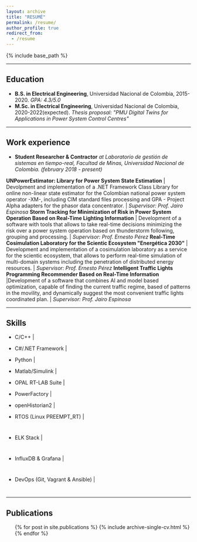 ```yaml
---
layout: archive
title: "RESUMÉ"
permalink: /resume/
author_profile: true
redirect_from:
  - /resume
---
```


{% include base_path %}
<html>
<style>
#myProgress {
  width: 40%;
  background-color: #ddd;
}

#netframework {
  width: 80%;
  height: 5px;
  background-color: #4CAF50;
  text-align: center;
  line-height: 30px;
  color: white;
}

#cpp {
  width: 55%;
  height: 5px;
  background-color: #4CAF50;
  text-align: center;
  line-height: 30px;
  color: white;
}

#python {
  width: 70%;
  height: 5px;
  background-color: #4CAF50;
  text-align: center;
  line-height: 30px;
  color: white;
}

#matlab {
  width: 60%;
  height: 5px;
  background-color: #4CAF50;
  text-align: center;
  line-height: 30px;
  color: white;
}

#openHistorian2 {
  width: 75%;
  height: 5px;
  background-color: #4CAF50;
  text-align: center;
  line-height: 30px;
  color: white;
}

#powerfactory {
  width: 35%;
  height: 5px;
  background-color: #4CAF50;
  text-align: center;
  line-height: 30px;
  color: white;
}

#rtos {
  width: 50%;
  height: 5px;
  background-color: #4CAF50;
  text-align: center;
  line-height: 30px;
  color: white;
}

#opal {
  width: 40%;
  height: 5px;
  background-color: #4CAF50;
  text-align: center;
  line-height: 30px;
  color: white;
}

#elk_stack {
  width: 45%;
  height: 5px;
  background-color: #4CAF50;
  text-align: center;
  line-height: 30px;
  color: white;
}

#influx_grafana{
  width: 60%;
  height: 5px;
  background-color: #4CAF50;
  text-align: center;
  line-height: 30px;
  color: white;
}

#devops{
  width: 65%;
  height: 5px;
  background-color: #4CAF50;
  text-align: center;
  line-height: 30px;
  color: white;
}
</style>
</html>

---

Education
------
* **B.S. in Electrical Engineering**, Universidad Nacional de Colombia, 2015-2020. *GPA: 4.3/5.0*
* **M.Sc. in Electrical Engineering**, Universidad Nacional de Colombia, 2020-2022(expected). *Thesis proposal: "PMU Digital Twins for Applications in Power System Control Centres"*

---

Work experience
------
* **Student Researcher & Contractor** *at Laboratorio de gestión de sistemas en tiempo-real, Facultad de Minas, Universidad Nacional de Colombia. (february 2018 - present)*

**UNPowerEstimator: Library for Power System State Estimation** | Devolpment and implementation of a .NET Framework Class Library for online non-linear state estimator for the Colombian national power system operator -XM-, including CIM standard files processing and GPA - Project Alpha adapters for the phasor data concentrator. | *Supervisor: Prof. Jairo Espinosa*
**Storm Tracking for Minimization of Risk in Power System Operation Based on Real-Time Lighting Information** | Development of a software with tools that allows to take real-time decisions minimizing the risk over a power system operation based on thunderstorm following, grouping and processing. | *Supervisor: Prof. Ernesto Pérez*
**Real-Time Cosimulation Laboratory for the Scientic Ecosystem "Energética 2030"** | Development and implementation of a cosimulation laboratory as a service for the scientic ecosystem, that allows to perform real-time simulation of multi-domain systems including the penetration of distributed energy resources. | *Supervisor: Prof. Ernesto Pérez*
**Intelligent Traffic Lights Programming Recommender Based on Real-Time Information** |Development of a software that combines AI and model based optimization, capable of finding the current traffic regime, based of patterns in the movility, and dynamically suggest the most convenient traffic lights coordinated plan. | *Supervisor: Prof. Jairo Espinosa*
  
---
  
Skills
------

* C/C++ | <html><body><div id="myProgress"><div id="cpp"></div></div></body></html>

* C#/.NET Framework |
<html>
<body> 
<div id="myProgress">
  <div id="netframework"></div>
</div>
</body>
</html>
 
* Python |
<html>
<body> 
<div id="myProgress">
  <div id="python"></div>
</div>
</body>
</html>

* Matlab/Simulink |
<html>
<body> 
<div id="myProgress">
  <div id="matlab"></div>
</div>
</body>
</html>

* OPAL RT-LAB Suite |
<html>
<body> 
<div id="myProgress">
  <div id="opal"></div>
</div>
</body>
</html>

* PowerFactory |
<html>
<body> 
<div id="myProgress">
  <div id="powerfactory"></div>
</div>
</body>
</html>

* openHistorian2 |
<html>
<body> 
<div id="myProgress">
  <div id="openHistorian2"></div>
</div>
</body>
</html>

* RTOS (Linux PREEMPT_RT) |
<html>
<body> 
<div id="myProgress">
  <div id="rtos"></div>
  <div style="margin-bottom: 40px;"></div>
</div>
</body>
</html>


* ELK Stack |
<html>
<body> 
<div id="myProgress">
  <div id="elk_stack"></div>
  <div style="margin-bottom: 40px;"></div>
</div>
</body>
</html>


* InfluxDB & Grafana |
<html>
<body> 
<div id="myProgress">
  <div id="influx_grafana"></div>
  <div style="margin-bottom: 40px;"></div>
</div>
</body>
</html>

* DevOps (Git, Vagrant & Ansible) |
<html>
<body> 
<div id="myProgress">
  <div id="devops"></div>
  <div style="margin-bottom: 40px;"></div>
</div>
</body>
</html>

---

Publications
------
  <ul>{% for post in site.publications %}
    {% include archive-single-cv.html %}
  {% endfor %}</ul>
